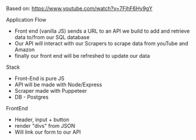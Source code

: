 Based on: https://www.youtube.com/watch?v=7FjhF6Hy9gY

Application Flow
 - Front end (vanilla JS) sends a URL to an  API we build to add and retrieve data to/from our SQL database
 - Our API will interact with our Scrapers to scrape data from youTube and Amazon
 - finally our front end will be refreshed to update our data

Stack
 - Front-End is pure JS
 - API will be made with Node/Express
 - Scraper made with Puppeteer
 - DB - Postgres

FrontEnd
 - Header, input + button
 - render "divs" from JSON
 - Will link our form to our API
